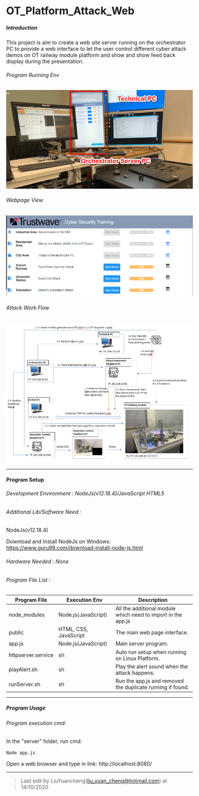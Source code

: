 # OT_Platform_Attack_Web

##### Introduction

This project is aim to create a web site server running on the orchestrator PC to provide a web interface to let the user control different cyber attack demos on OT railway module platform and show and show feed back display during the presentation. 

###### Program Running Env

![](doc/orchestratorPC.jpg)

###### Webpage View

![](doc/Web_view.png)

###### Attack Work Flow

![](doc/Attack_WorkFlow.png)



------

#### Program Setup

###### Development Environment : NodeJs(v12.18.4)/JavaScript HTML5

###### Additional Lib/Software Need :

NodeJs(v12.18.4)

Download and Install NodeJs on Windows: https://www.guru99.com/download-install-node-js.html

######  Hardware Needed : None

###### Program File List :

| Program File       | Execution Env         | Description                                                  |
| ------------------ | --------------------- | ------------------------------------------------------------ |
| node_modules       | Node.js(JavaScript)   | All the additional module which need to import in the app.js |
| public             | HTML, CSS, JavaScript | The main web page interface.                                 |
| app.js             | Node.js(JavaScript)   | Main server program.                                         |
| httpserver.service | sh                    | Auto run setup when running on Linux Platform.               |
| playAlert.sh       | sh                    | Play the alert sound when the attack happens.                |
| runServer.sh       | sh                    | Run the app.js and removed the duplicate running if found.   |



------

##### Program Usage

###### Program execution cmd: 

In the "server" folder, run cmd: 

```
Node app.js
```

Open a web browser and type in link: http://localhost:8080/



------

> Last edit by LiuYuancheng([liu_yuan_cheng@hotmail.com](mailto:liu_yuan_cheng@hotmail.com)) at 14/10/2020